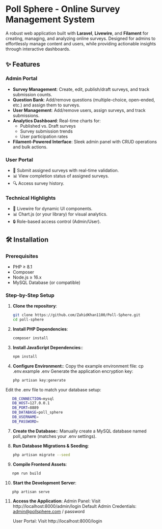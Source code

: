 

# Poll Sphere - Online Survey Management System



A robust web application built with **Laravel**, **Livewire**, and **Filament** for creating, managing, and analyzing online surveys. Designed for admins to effortlessly manage content and users, while providing actionable insights through interactive dashboards.

## ✨ Features

### **Admin Portal**
- **Survey Management**: Create, edit, publish/draft surveys, and track submission counts.
- **Question Bank**: Add/remove questions (multiple-choice, open-ended, etc.) and assign them to surveys.
- **User Management**: Add/remove users, assign surveys, and track submissions.
- **Analytics Dashboard**: Real-time charts for:
  - Published vs. Draft surveys
  - Survey submission trends
  - User participation rates
- **Filament-Powered Interface**: Sleek admin panel with CRUD operations and bulk actions.

### **User Portal**
- 📝 Submit assigned surveys with real-time validation.
- 📊 View completion status of assigned surveys.
- 🔍 Access survey history.

### **Technical Highlights**
- 🚀 Livewire for dynamic UI components.
- 📊 Chart.js (or your library) for visual analytics.
- 🔒 Role-based access control (Admin/User).

## 🛠️ Installation

### Prerequisites
- PHP ≥ 8.1
- Composer
- Node.js ≥ 16.x
- MySQL Database (or compatible)

### Step-by-Step Setup
1. **Clone the repository**:
   ```bash
   git clone https://github.com/ZahidKhan1100/Poll-Sphere.git
   cd poll-sphere
2. **Install PHP Dependencies**:
   ```bash
   composer install
4. **Install JavaScript Dependencies:**:
   ```bash
   npm install
6. **Configure Environment:**:
   Copy the example environment file:
   cp .env.example .env
   Generate the application encryption key:
   ```bash
   php artisan key:generate
Edit the .env file to match your database setup:
```bash
   DB_CONNECTION=mysql
   DB_HOST=127.0.0.1
   DB_PORT=8889
   DB_DATABASE=poll_sphere
   DB_USERNAME=
   DB_PASSWORD=
```
7. **Create the Database:**:
   Manually create a MySQL database named poll_sphere (matches your .env settings).

8. **Run Database Migrations & Seeding**:
    ```bash
   php artisan migrate --seed

9. **Compile Frontend Assets**:
```bash
   npm run build
```
10. **Start the Development Server**:
```bash
   php artisan serve
```
11. **Access the Application**:
    Admin Panel: Visit http://localhost:8000/admin/login
    Default Admin Credentials: admin@pollsphere.com / password

    User Portal: Visit http://localhost:8000/login
